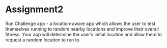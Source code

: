 # Assignment2
Run Challenge app -  a location-aware app which allows the user to test themselves running to random nearby locations and improve their overall fitness. Your app will determine the user’s initial location and allow them to request a random location to run to.
